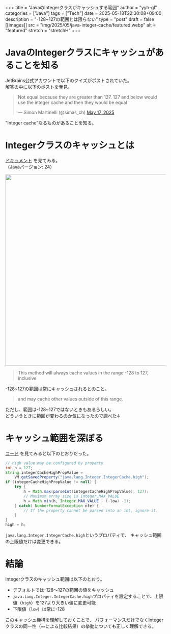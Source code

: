 +++
title = "JavaのIntegerクラスがキャッシュする範囲"
author = "yyh-gl"
categories = ["Java"]
tags = ["Tech"]
date = 2025-05-18T22:30:08+09:00
description = "-128~127の範囲とは限らない"
type = "post"
draft = false
[[images]]
  src = "img/2025/05/java-integer-cache/featured.webp"
  alt = "featured"
  stretch = "stretchH"
+++

# JavaのIntegerクラスにキャッシュがあることを知る

JetBrains公式アカウントで以下のクイズがポストされていた。<br>
解答の中に以下のポストを発見。

<blockquote class="twitter-tweet"><p lang="en" dir="ltr">Not equal because they are greater than 127. 127 and below would use the integer cache and then they would be equal</p>&mdash; Simon Martinelli (@simas_ch) <a href="https://twitter.com/simas_ch/status/1923728106193322326?ref_src=twsrc%5Etfw">May 17, 2025</a></blockquote> <script async src="https://platform.twitter.com/widgets.js" charset="utf-8"></script>

"Integer cache"なるものがあることを知る。

# Integerクラスのキャッシュとは

[ドキュメント](https://docs.oracle.com/en/java/javase/24/docs/api/java.base/java/lang/Integer.html#valueOf(int))
を見てみる。<br>
（Javaバージョン: 24）

<img src="https://tech.yyh-gl.dev/img/2025/05/java-integer-cache/docs.webp" width="600">

> This method will always cache values in the range -128 to 127, inclusive

-128~127の範囲は常にキャッシュされるとのこと。

> and may cache other values outside of this range.

ただし、範囲は-128~127ではないときもあるらしい。<br>
どういうときに範囲が変わるのか気になったので調べた↓

# キャッシュ範囲を深ぼる

[コード](https://github.com/openjdk/jdk/blob/jdk-24%2B36/src/java.base/share/classes/java/lang/Integer.java#L940-L953)
を見てみると以下のとおりだった。

```java
// high value may be configured by property
int h = 127;
String integerCacheHighPropValue =
    VM.getSavedProperty("java.lang.Integer.IntegerCache.high");
if (integerCacheHighPropValue != null) {
    try {
        h = Math.max(parseInt(integerCacheHighPropValue), 127);
        // Maximum array size is Integer.MAX_VALUE
        h = Math.min(h, Integer.MAX_VALUE - (-low) -1);
    } catch( NumberFormatException nfe) {
        // If the property cannot be parsed into an int, ignore it.
    }
}
high = h;
```

`java.lang.Integer.IntegerCache.high`というプロパティで、
キャッシュ範囲の上限値だけは変更できる。

# 結論

Integerクラスのキャッシュ範囲は以下のとおり。

- デフォルトでは-128～127の範囲の値をキャッシュ
- `java.lang.Integer.IntegerCache.high`プロパティを設定することで、上限値（`high`）を127より大きい値に変更可能
- 下限値（`low`）は常に-128

このキャッシュ機構を理解しておくことで、
パフォーマンスだけでなくIntegerクラスの同一性（`==`による比較結果）の挙動についても正しく理解できる。
